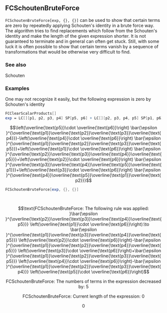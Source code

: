 ## FCSchoutenBruteForce

`FCSchoutenBruteForce[exp, {}, {}]`  can be used to show that certain terms are zero by repeatedly applying Schouten's identity in a brute force way. The algorithm tries to find replacements which follow from the Schouten's identity and make the length of the given expression shorter. It is not guaranteed to terminate and in general can often get stuck. Still, with some luck it is often possible to show that certain terms vanish by a sequence of transformations that would be otherwise very difficult to find.

### See also

Schouten

### Examples

One may not recognize it easily, but the following expression is zero by Schouten's identity

```mathematica
FCClearScalarProducts[]
exp = LC[][p1, p2, p3, p4] SP[p5, p6] + LC[][p2, p3, p4, p5] SP[p1, p6] + LC[][p3, p4, p5, p1] SP[p2, p6] + LC[][p4, p5, p1, p2] SP[p3, p6] - LC[][p1, p2, p3, p5] SP[p4, p6]
```

$$\left(\overline{\text{p5}}\cdot \overline{\text{p6}}\right) \bar{\epsilon }^{\overline{\text{p1}}\overline{\text{p2}}\overline{\text{p3}}\overline{\text{p4}}}-\left(\overline{\text{p4}}\cdot \overline{\text{p6}}\right) \bar{\epsilon }^{\overline{\text{p1}}\overline{\text{p2}}\overline{\text{p3}}\overline{\text{p5}}}+\left(\overline{\text{p1}}\cdot \overline{\text{p6}}\right) \bar{\epsilon }^{\overline{\text{p2}}\overline{\text{p3}}\overline{\text{p4}}\overline{\text{p5}}}+\left(\overline{\text{p2}}\cdot \overline{\text{p6}}\right) \bar{\epsilon }^{\overline{\text{p3}}\overline{\text{p4}}\overline{\text{p5}}\overline{\text{p1}}}+\left(\overline{\text{p3}}\cdot \overline{\text{p6}}\right) \bar{\epsilon }^{\overline{\text{p4}}\overline{\text{p5}}\overline{\text{p1}}\overline{\text{p2}}}$$

```mathematica
FCSchoutenBruteForce[exp, {}, {}] 
  
 

```

$$\text{FCSchoutenBruteForce: The following rule was applied: }\bar{\epsilon }^{\overline{\text{p2}}\overline{\text{p3}}\overline{\text{p4}}\overline{\text{p5}}} \left(\overline{\text{p1}}\cdot \overline{\text{p6}}\right):\to \bar{\epsilon }^{\overline{\text{p1}}\overline{\text{p3}}\overline{\text{p4}}\overline{\text{p5}}} \left(\overline{\text{p2}}\cdot \overline{\text{p6}}\right)-\bar{\epsilon }^{\overline{\text{p1}}\overline{\text{p2}}\overline{\text{p4}}\overline{\text{p5}}} \left(\overline{\text{p3}}\cdot \overline{\text{p6}}\right)+\bar{\epsilon }^{\overline{\text{p1}}\overline{\text{p2}}\overline{\text{p3}}\overline{\text{p5}}} \left(\overline{\text{p4}}\cdot \overline{\text{p6}}\right)-\bar{\epsilon }^{\overline{\text{p1}}\overline{\text{p2}}\overline{\text{p3}}\overline{\text{p4}}} \left(\overline{\text{p5}}\cdot \overline{\text{p6}}\right)$$

$$\text{FCSchoutenBruteForce: The numbers of terms in the expression decreased by: }5$$

$$\text{FCSchoutenBruteForce: Current length of the expression: }0$$

$$0$$